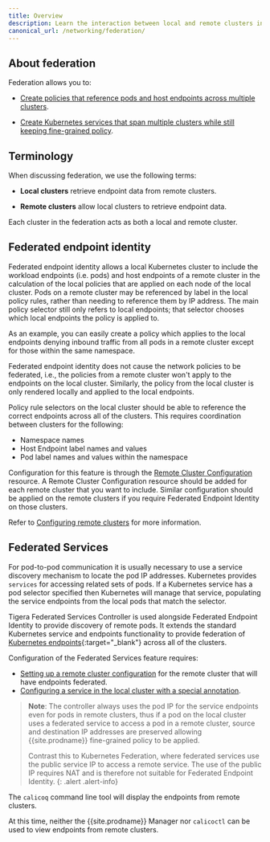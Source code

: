 ```yaml
---
title: Overview
description: Learn the interaction between local and remote clusters in a federated implementation.  
canonical_url: /networking/federation/
---
```


## About federation

Federation allows you to:

- [Create policies that reference pods and host endpoints across multiple clusters](#federated-endpoint-identity).

- [Create Kubernetes services that span multiple clusters while still keeping fine-grained policy](#federated-services).

## Terminology

When discussing federation, we use the following terms:

- **Local clusters** retrieve endpoint data from remote clusters.

- **Remote clusters** allow local clusters to retrieve endpoint data.

Each cluster in the federation acts as both a local and remote cluster.

## Federated endpoint identity

Federated endpoint identity allows a local Kubernetes cluster to include the workload endpoints (i.e. pods) and host
endpoints of a remote cluster in the calculation of the local policies that are applied on each node of the local
cluster. Pods on a remote cluster may be referenced by label in the local policy rules, rather than needing to reference
them by IP address. The main policy selector still only refers to local endpoints; that selector chooses which local
endpoints the policy is applied to.

As an example, you can easily create a policy which applies to the local endpoints denying inbound traffic from all pods
in a remote cluster except for those within the same namespace.

Federated endpoint identity does not cause the network policies to be federated, i.e., the policies from a remote
cluster won't apply to the endpoints on the local cluster. Similarly, the policy from the local cluster is only rendered
locally and applied to the local endpoints.

Policy rule selectors on the local cluster should be able to reference the correct endpoints across all of the clusters.
This requires coordination between clusters for the following:
   -  Namespace names
   -  Host Endpoint label names and values
   -  Pod label names and values within the namespace

Configuration for this feature is through the [Remote Cluster Configuration]({{site.baseurl}}/reference/resources/remoteclusterconfiguration)
resource. A Remote Cluster Configuration resource should be added for each remote cluster that you want to include.
Similar configuration should be applied on the remote clusters if you require Federated Endpoint Identity on those
clusters.

Refer to [Configuring remote clusters](./configure-rcc) for more information.

## Federated Services

For pod-to-pod communication it is usually necessary to use a service discovery mechanism to locate the pod IP addresses.
Kubernetes provides `services` for accessing related sets of pods. If a Kubernetes service has a pod selector specified
then Kubernetes will manage that service, populating the service endpoints from the local pods that match the selector.

Tigera Federated Services Controller is used alongside Federated Endpoint
Identity to provide discovery of remote pods. It extends the standard Kubernetes service and endpoints functionality to
provide federation of [Kubernetes endpoints](https://v1-17.docs.kubernetes.io/docs/reference/generated/kubernetes-api/v1.17/#endpoints-v1-core){:target="_blank"} across all of the clusters.

Configuration of the Federated Services feature requires:
- [Setting up a remote cluster configuration](./configure-rcc) for the remote cluster that will have endpoints federated.
- [Configuring a service in the local cluster with a special annotation]({{site.baseurl}}/networking/federation/services-controller#configuring-a-federated-service).

> **Note**: The controller always uses the pod IP for the service endpoints even for pods in remote clusters,
> thus if a pod on the local cluster uses a federated service to access a pod in a remote cluster, source and
> destination IP addresses are preserved allowing {{site.prodname}} fine-grained policy to be applied.
>
> Contrast this to Kubernetes Federation, where federated services use the public service IP to access a remote service.
> The use of the public IP requires NAT and is therefore not suitable for Federated Endpoint Identity.
{: .alert .alert-info}

The `calicoq` command line tool will display the endpoints from remote clusters.

At this time, neither the {{site.prodname}} Manager nor `calicoctl` can be used to view endpoints from remote clusters.
